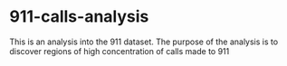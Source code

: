 # 911-calls-analysis

This is an analysis into the 911 dataset. The purpose of the analysis is to discover regions of high concentration of calls made to 911

